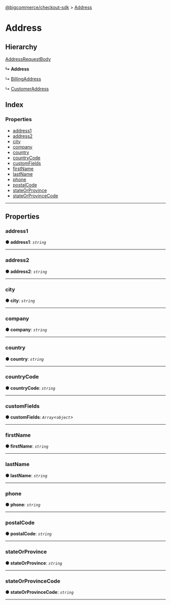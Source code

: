 [@bigcommerce/checkout-sdk](../README.md) > [Address](../interfaces/address.md)

# Address

## Hierarchy

 [AddressRequestBody](addressrequestbody.md)

**↳ Address**

↳  [BillingAddress](billingaddress.md)

↳  [CustomerAddress](customeraddress.md)

## Index

### Properties

* [address1](address.md#address1)
* [address2](address.md#address2)
* [city](address.md#city)
* [company](address.md#company)
* [country](address.md#country)
* [countryCode](address.md#countrycode)
* [customFields](address.md#customfields)
* [firstName](address.md#firstname)
* [lastName](address.md#lastname)
* [phone](address.md#phone)
* [postalCode](address.md#postalcode)
* [stateOrProvince](address.md#stateorprovince)
* [stateOrProvinceCode](address.md#stateorprovincecode)

---

## Properties

<a id="address1"></a>

###  address1

**● address1**: *`string`*

___
<a id="address2"></a>

###  address2

**● address2**: *`string`*

___
<a id="city"></a>

###  city

**● city**: *`string`*

___
<a id="company"></a>

###  company

**● company**: *`string`*

___
<a id="country"></a>

###  country

**● country**: *`string`*

___
<a id="countrycode"></a>

###  countryCode

**● countryCode**: *`string`*

___
<a id="customfields"></a>

###  customFields

**● customFields**: *`Array`<`object`>*

___
<a id="firstname"></a>

###  firstName

**● firstName**: *`string`*

___
<a id="lastname"></a>

###  lastName

**● lastName**: *`string`*

___
<a id="phone"></a>

###  phone

**● phone**: *`string`*

___
<a id="postalcode"></a>

###  postalCode

**● postalCode**: *`string`*

___
<a id="stateorprovince"></a>

###  stateOrProvince

**● stateOrProvince**: *`string`*

___
<a id="stateorprovincecode"></a>

###  stateOrProvinceCode

**● stateOrProvinceCode**: *`string`*

___

